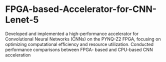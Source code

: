 # FPGA-based-Accelerator-for-CNN-Lenet-5
Developed and implemented a high-performance accelerator for Convolutional Neural Networks (CNNs) on the PYNQ-Z2 FPGA, focusing on optimizing computational efficiency and resource utilization. Conducted performance comparisons between FPGA- based and CPU-based CNN acceleration
